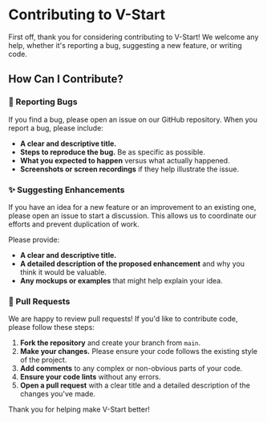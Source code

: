 # Contributing to V-Start

First off, thank you for considering contributing to V-Start! We welcome any help, whether it's reporting a bug, suggesting a new feature, or writing code.

## How Can I Contribute?

### 🐛 Reporting Bugs

If you find a bug, please open an issue on our GitHub repository. When you report a bug, please include:

* **A clear and descriptive title.**
* **Steps to reproduce the bug.** Be as specific as possible.
* **What you expected to happen** versus what actually happened.
* **Screenshots or screen recordings** if they help illustrate the issue.

### ✨ Suggesting Enhancements

If you have an idea for a new feature or an improvement to an existing one, please open an issue to start a discussion. This allows us to coordinate our efforts and prevent duplication of work.

Please provide:

* **A clear and descriptive title.**
* **A detailed description of the proposed enhancement** and why you think it would be valuable.
* **Any mockups or examples** that might help explain your idea.

### 🔧 Pull Requests

We are happy to review pull requests! If you'd like to contribute code, please follow these steps:

1. **Fork the repository** and create your branch from `main`.
2. **Make your changes.** Please ensure your code follows the existing style of the project.
3. **Add comments** to any complex or non-obvious parts of your code.
4. **Ensure your code lints** without any errors.
5. **Open a pull request** with a clear title and a detailed description of the changes you've made.

Thank you for helping make V-Start better!